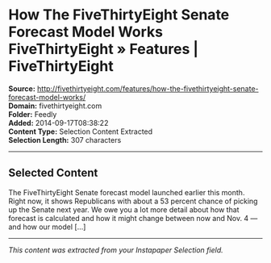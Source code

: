 # How The FiveThirtyEight Senate Forecast Model Works FiveThirtyEight » Features | FiveThirtyEight

**Source:** http://fivethirtyeight.com/features/how-the-fivethirtyeight-senate-forecast-model-works/  
**Domain:** fivethirtyeight.com  
**Folder:** Feedly  
**Added:** 2014-09-17T08:38:22  
**Content Type:** Selection Content Extracted  
**Selection Length:** 307 characters  


---

## Selected Content

The FiveThirtyEight Senate forecast model launched earlier this month. Right now, it shows Republicans with about a 53 percent chance of picking up the Senate next year. We owe you a lot more detail about how that forecast is calculated and how it might change between now and Nov. 4 — and how our model […]

---

*This content was extracted from your Instapaper Selection field.*